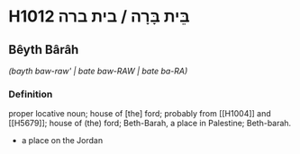 # H1012 בֵּית בָּרָה / בית ברה

## Bêyth Bârâh

_(bayth baw-raw' | bate baw-RAW | bate ba-RA)_

### Definition

proper locative noun; house of [the] ford; probably from [[H1004]] and [[H5679]]; house of (the) ford; Beth-Barah, a place in Palestine; Beth-barah.

- a place on the Jordan
